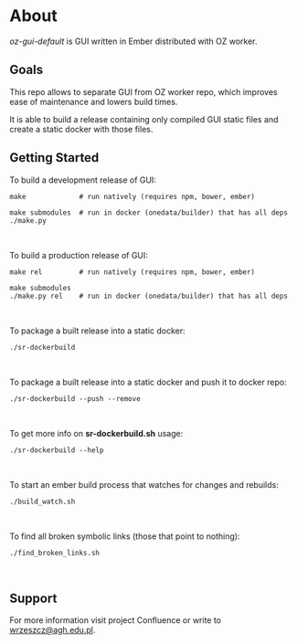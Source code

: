 About
=====

*oz-gui-default* is GUI written in Ember distributed with OZ worker.

Goals
-----

This repo allows to separate GUI from OZ worker repo, which improves
ease of maintenance and lowers build times.

It is able to build a release containing only compiled GUI static files
and create a static docker with those files.

Getting Started
---------------

To build a development release of GUI:

```
make             # run natively (requires npm, bower, ember)
```
```
make submodules  # run in docker (onedata/builder) that has all deps
./make.py        
```
<br />

To build a production release of GUI:

```
make rel         # run natively (requires npm, bower, ember)
```
```
make submodules
./make.py rel    # run in docker (onedata/builder) that has all deps
```
<br />

To package a built release into a static docker:

```
./sr-dockerbuild
```
<br />

To package a built release into a static docker and 
push it to docker repo:

```
./sr-dockerbuild --push --remove
```
<br />

To get more info on ****sr-dockerbuild.sh**** usage:

```
./sr-dockerbuild --help 
```
<br />

To start an ember build process that watches for changes and rebuilds:

```
./build_watch.sh
```
<br />

To find all broken symbolic links (those that point to nothing):

```
./find_broken_links.sh
```
<br />

Support
-------

For more information visit project Confluence or 
write to wrzeszcz@agh.edu.pl.
